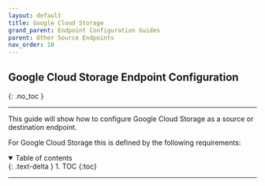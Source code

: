 ```yaml
---
layout: default
title: Google Cloud Storage
grand_parent: Endpoint Configuration Guides
parent: Other Source Endpoints
nav_order: 10
---
```


## Google Cloud Storage Endpoint Configuration
{: .no_toc }

---

This guide will show how to configure Google Cloud Storage as a source or destination endpoint. 

For Google Cloud Storage this is defined by the following requirements:

<a name="top"></a>
<details open markdown="block">
  <summary>
    Table of contents
  </summary>
  {: .text-delta }
1. TOC
{:toc}
</details>

---
